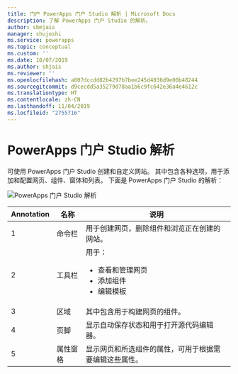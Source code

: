 ```yaml
---
title: 门户 PowerApps 门户 Studio 解析 | Microsoft Docs
description: 了解 PowerApps 门户 Studio 的解析。
author: sbmjais
manager: shujoshi
ms.service: powerapps
ms.topic: conceptual
ms.custom: ''
ms.date: 10/07/2019
ms.author: shjais
ms.reviewer: ''
ms.openlocfilehash: a007dccdd82b4297b7bee245d4036d9e00b48244
ms.sourcegitcommit: d9cecdd5a35279d78aa1b6c9fc642e36a4e4612c
ms.translationtype: HT
ms.contentlocale: zh-CN
ms.lasthandoff: 11/04/2019
ms.locfileid: "2755716"
---
```

# <a name="powerapps-portals-studio-anatomy"></a>PowerApps 门户 Studio 解析

可使用 PowerApps 门户 Studio 创建和自定义网站。 其中包含各种选项，用于添加和配置网页、组件、窗体和列表。 下面是 PowerApps 门户 Studio 的解析：

![PowerApps 门户 Studio 解析](media/maker-anatomy.png "PowerApps 门户 Studio 解析")  

| **Annotation** | **名称**        | **说明**                                                                              |
|----------------|-----------------|----------------------------------------------------------------------------------------------|
| 1              | 命令栏     | 用于创建网页，删除组件和浏览正在创建的网站。  |
| 2              | 工具栏        | 用于：<ul><li>查看和管理网页</li><li>添加组件</li><li>编辑模板</li></ul>  |
| 3              | 区域          | 其中包含用于构建网页的组件。                                                    |
| 4              | 页脚          | 显示自动保存状态和用于打开源代码编辑器。                         |
| 5              | 属性窗格 | 显示网页和所选组件的属性，可用于根据需要编辑这些属性。 |

